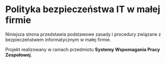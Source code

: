 # Polityka bezpieczeństwa IT w małej firmie

Niniejsza strona przedstawia podstawowe zasady i procedury związane z bezpieczeństwem informatycznym w małej firmie.

Projekt realizowany w ramach przedmiotu **Systemy Wspomagania Pracy Zespołowej**.

